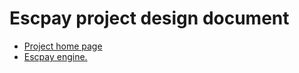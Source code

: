# Escpay project design document

   * <a href="#"> Project home page </a>
   * <a href="https://github.com/henryco/Escapy"> Escpay engine. </a>
   
